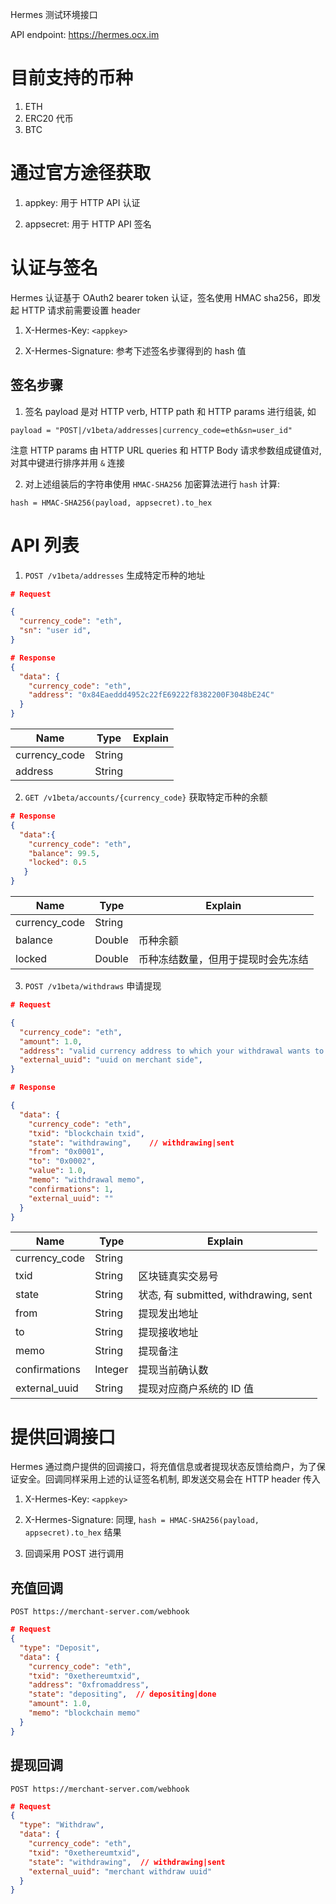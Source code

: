 Hermes 测试环境接口

API endpoint: https://hermes.ocx.im

# 目前支持的币种

1. ETH
2. ERC20 代币
3. BTC

# 通过官方途径获取

1. appkey:  用于 HTTP API 认证

2. appsecret:  用于 HTTP API 签名

# 认证与签名

Hermes 认证基于 OAuth2 bearer token 认证，签名使用 HMAC sha256，即发起 HTTP 请求前需要设置 header 

1. X-Hermes-Key: `<appkey>`

2. X-Hermes-Signature: 参考下述签名步骤得到的 hash 值

## 签名步骤

1. 签名 payload 是对 HTTP verb, HTTP path 和 HTTP params 进行组装, 如

```
payload = "POST|/v1beta/addresses|currency_code=eth&sn=user_id"
```

注意 HTTP params 由 HTTP URL queries 和 HTTP Body 请求参数组成键值对, 对其中键进行排序并用 `&` 连接


2. 对上述组装后的字符串使用 `HMAC-SHA256` 加密算法进行 `hash` 计算:

```
hash = HMAC-SHA256(payload, appsecret).to_hex
```

# API 列表

1. `POST /v1beta/addresses` 生成特定币种的地址

```json
# Request

{
  "currency_code": "eth",
  "sn": "user id",
}

# Response
{
  "data": {
    "currency_code": "eth",
    "address": "0x84Eaeddd4952c22fE69222f8382200F3048bE24C"
  }
}
```
| Name          | Type      |  Explain       |
| ------------- | --------- | -------------- |
| currency_code |  String   |                |
| address       |  String   |                |


2. `GET /v1beta/accounts/{currency_code}`  获取特定币种的余额

```json
# Response
{
  "data":{
    "currency_code": "eth",
    "balance": 99.5,
    "locked": 0.5
   }
}
```

| Name          | Type      |  Explain       |
| ------------- | --------- | -------------- |
| currency_code |  String   |                |
| balance       |  Double   |  币种余额                      |
| locked        |  Double   |  币种冻结数量，但用于提现时会先冻结 |



3. `POST /v1beta/withdraws` 申请提现

```json
# Request

{
  "currency_code": "eth",
  "amount": 1.0,
  "address": "valid currency address to which your withdrawal wants to send",
  "external_uuid": "uuid on merchant side",
}

# Response

{
  "data": {
    "currency_code": "eth",
    "txid": "blockchain txid",
    "state": "withdrawing",    // withdrawing|sent
    "from": "0x0001",
    "to": "0x0002",
    "value": 1.0,
    "memo": "withdrawal memo",
    "confirmations": 1,
    "external_uuid": "" 
  }
}
```

| Name          | Type      |  Explain       |
| ------------- | --------- | -------------- |
| currency_code |  String   |                |
| txid          |  String   |  区块链真实交易号 |
| state         |  String   |  状态, 有 submitted, withdrawing, sent |
| from          |  String   |  提现发出地址    |
| to            |  String   |  提现接收地址    |
| memo          |  String   |  提现备注       |
| confirmations |  Integer  |  提现当前确认数  |
| external_uuid |  String   |  提现对应商户系统的 ID 值 |



# 提供回调接口

Hermes 通过商户提供的回调接口，将充值信息或者提现状态反馈给商户，为了保证安全。回调同样采用上述的认证签名机制, 即发送交易会在 HTTP header 传入


1. X-Hermes-Key: `<appkey>`

2. X-Hermes-Signature: 同理, `hash = HMAC-SHA256(payload, appsecret).to_hex` 结果

3. 回调采用 POST 进行调用


## 充值回调

`POST https://merchant-server.com/webhook`


```json
# Request
{
  "type": "Deposit",
  "data": {
    "currency_code": "eth",
    "txid": "0xethereumtxid",
    "address": "0xfromaddress",
    "state": "depositing",  // depositing|done
    "amount": 1.0,
    "memo": "blockchain memo"
  }
}
```


## 提现回调

`POST https://merchant-server.com/webhook`

```json
# Request
{
  "type": "Withdraw",
  "data": {
    "currency_code": "eth",
    "txid": "0xethereumtxid",
    "state": "withdrawing",  // withdrawing|sent
    "external_uuid": "merchant withdraw uuid"
  }
}
```








